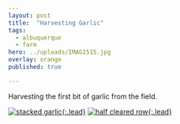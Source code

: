 ```yaml
---
layout: post
title:  "Harvesting Garlic"
tags:
  - albuquerque
  - farm
hero: ../uploads/IMAG1515.jpg
overlay: orange
published: true

---
```


Harvesting the first bit of garlic from the field.

[![stacked garlic](../uploads/IMAG1515.jpg){:.lead}](../uploads/IMAG1515.jpg)
[![half cleared row](../uploads/IMAG1519.jpg){:.lead}](../uploads/IMAG1519.jpg)

